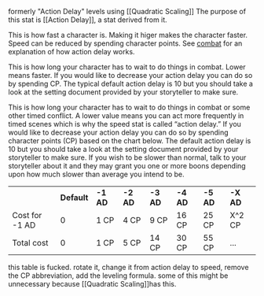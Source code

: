 formerly "Action Delay"
levels using [[Quadratic Scaling]]
The purpose of this stat is [[Action Delay]], a stat derived from it.

This is how fast a character is. Making it higer makes the character faster. Speed can be reduced by spending character points. See [combat](https://github.com/harleydutton/Tabula-Rasa/blob/develop/tabula-rasa.md#combat) for an explanation of how action delay works.


This is how long your character has to wait to do things in combat. Lower means faster. If you would like to decrease your action delay you can do so by spending CP. The typical default action delay is 10 but you should take a look at the setting document provided by your storyteller to make sure.

This is how long your character has to wait to do things in combat or some other timed conflict. A lower value means you can act more frequently in timed scenes which is why the speed stat is called “action delay.” If you would like to decrease your action delay you can do so by spending character points (CP) based on the chart below. The default action delay is 10 but you should take a look at the setting document provided by your storyteller to make sure. If you wish to be slower than normal, talk to your storyteller about it and they may grant you one or more boons depending upon how much slower than average you intend to be.

|   |   |   |   |   |   |   |   |
|---|---|---|---|---|---|---|---|
||**Default**|**-1 AD**|**-2 AD**|**-3 AD**|**-4 AD**|**-5 AD**|**-X AD**|
|Cost for -1 AD|0|1 CP|4 CP|9 CP|16 CP|25 CP|X^2 CP|
|Total cost|0|1 CP|5 CP|14 CP|30 CP|55 CP|...|
this table is fucked. rotate it, change it from action delay to speed, remove the CP abbreviation, add the leveling formula. some of this might be unnecessary because [[Quadratic Scaling]]has this.
